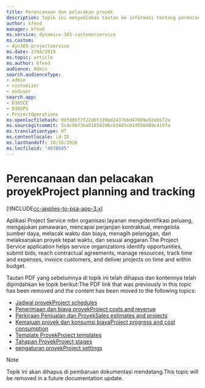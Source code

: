```yaml
---
title: Perencanaan dan pelacakan proyek
description: Topik ini menyediakan tautan ke informasi tentang perencanaan dan pelacakan dalam Project Service Automation.
author: kfend
manager: kfend
ms.service: dynamics-365-customerservice
ms.custom:
- dyn365-projectservice
ms.date: 2/04/2019
ms.topic: article
ms.author: kfend
audience: Admin
search.audienceType:
- admin
- customizer
- enduser
search.app:
- D365CE
- D365PS
- ProjectOperations
ms.openlocfilehash: 0dfd05f7f22d0f339bd2437bbd47009e92ebb72a
ms.sourcegitcommit: 5c4c9bf3ba018562d6cb3443c01d550489c415fa
ms.translationtype: HT
ms.contentlocale: id-ID
ms.lasthandoff: 10/16/2020
ms.locfileid: "4078585"
---
```

# <a name="project-planning-and-tracking"></a><span data-ttu-id="61ed9-103">Perencanaan dan pelacakan proyek</span><span class="sxs-lookup"><span data-stu-id="61ed9-103">Project planning and tracking</span></span>

[!INCLUDE[cc-applies-to-psa-app-3.x](../../includes/cc-applies-to-psa-app-3x.md)]

<span data-ttu-id="61ed9-104">Aplikasi Project Service mbn organisasi layanan mengidentifikasi peluang, mengajukan penawaran, mencapai perjanjian kontraktual, mengelola sumber daya, melacak waktu dan biaya, menagih pelanggan, dan melaksanakan proyek tepat waktu, dan sesuai anggaran.</span><span class="sxs-lookup"><span data-stu-id="61ed9-104">The Project Service application helps service organizations identify opportunities, submit bids, reach contractual agreements, manage resources, track time and expenses, invoice customers, and deliver projects on time and within budget.</span></span> 

<span data-ttu-id="61ed9-105">Tautan PDF yang sebelumnya di topik ini telah dihapus dan kontennya telah dipindahkan ke topik berikut:</span><span class="sxs-lookup"><span data-stu-id="61ed9-105">The PDF link that was previously in this topic has been removed and the content has been moved to the following topics:</span></span>

- [<span data-ttu-id="61ed9-106">Jadwal proyek</span><span class="sxs-lookup"><span data-stu-id="61ed9-106">Project schedules</span></span>](../project-creating.md)
- [<span data-ttu-id="61ed9-107">Penerimaan dan biaya proyek</span><span class="sxs-lookup"><span data-stu-id="61ed9-107">Project costs and revenue</span></span>](../project-estimating.md)
- [<span data-ttu-id="61ed9-108">Perkiraan Penjualan dan Proyek</span><span class="sxs-lookup"><span data-stu-id="61ed9-108">Sales estimates and projects</span></span>](../project-leveraging.md)
- [<span data-ttu-id="61ed9-109">Kemajuan proyek dan konsumsi biaya</span><span class="sxs-lookup"><span data-stu-id="61ed9-109">Project progress and cost consumption</span></span>](../project-tracking.md)
- [<span data-ttu-id="61ed9-110">Template Proyek</span><span class="sxs-lookup"><span data-stu-id="61ed9-110">Project templates</span></span>](../project-templates.md)
- [<span data-ttu-id="61ed9-111">Tahapan Proyek</span><span class="sxs-lookup"><span data-stu-id="61ed9-111">Project stages</span></span>](../project-stages.md)
- [<span data-ttu-id="61ed9-112">pengaturan proyek</span><span class="sxs-lookup"><span data-stu-id="61ed9-112">Project settings</span></span>](../project-settings.md)

> [!NOTE]
> <span data-ttu-id="61ed9-113">Topik ini akan dihapus di pembaruan dokumentasi mendatang.</span><span class="sxs-lookup"><span data-stu-id="61ed9-113">This topic will be removed in a future documentation update.</span></span> 

